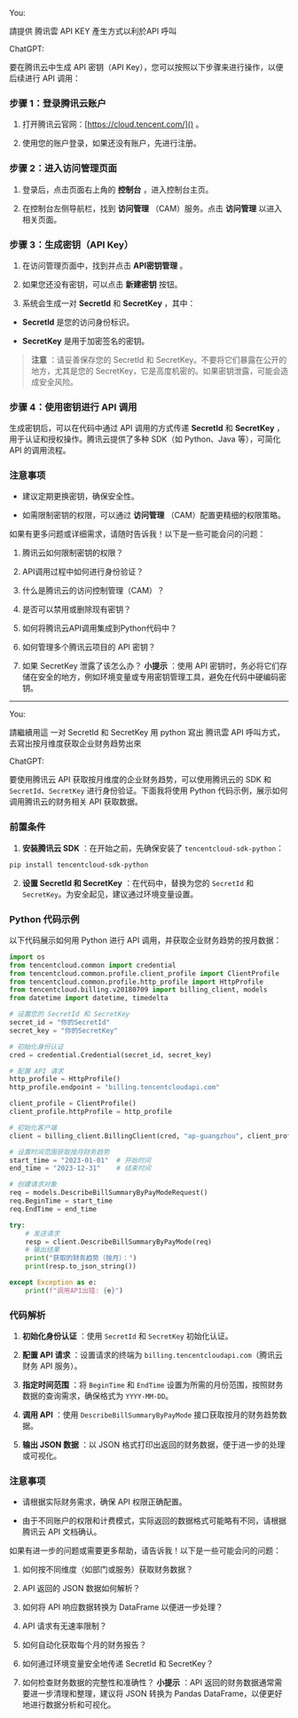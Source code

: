 

You: 

請提供 腾讯雲 API KEY 產生方式以利於API 呼叫

ChatGPT: 

要在腾讯云中生成 API 密钥（API Key），您可以按照以下步骤来进行操作，以便后续进行 API 调用：

### 步骤 1：登录腾讯云账户 
 
1. 打开腾讯云官网：[https://cloud.tencent.com/]() 。

2. 使用您的账户登录，如果还没有账户，先进行注册。

### 步骤 2：进入访问管理页面 
 
1. 登录后，点击页面右上角的 **控制台** ，进入控制台主页。
 
2. 在控制台左侧导航栏，找到 **访问管理** （CAM）服务。点击 **访问管理**  以进入相关页面。

### 步骤 3：生成密钥（API Key） 
 
1. 在访问管理页面中，找到并点击 **API密钥管理** 。
 
2. 如果您还没有密钥，可以点击 **新建密钥**  按钮。
 
3. 系统会生成一对 **SecretId**  和 **SecretKey** ，其中： 
  - **SecretId**  是您的访问身份标识。
 
  - **SecretKey**  是用于加密签名的密钥。

> **注意** ：请妥善保存您的 SecretId 和 SecretKey。不要将它们暴露在公开的地方，尤其是您的 SecretKey，它是高度机密的。如果密钥泄露，可能会造成安全风险。
### 步骤 4：使用密钥进行 API 调用 
生成密钥后，可以在代码中通过 API 调用的方式传递 **SecretId**  和 **SecretKey** ，用于认证和授权操作。腾讯云提供了多种 SDK（如 Python、Java 等），可简化 API 的调用流程。
### 注意事项 

- 建议定期更换密钥，确保安全性。
 
- 如需限制密钥的权限，可以通过 **访问管理** （CAM）配置更精细的权限策略。

如果有更多问题或详细需求，请随时告诉我！以下是一些可能会问的问题：

1. 腾讯云如何限制密钥的权限？

2. API调用过程中如何进行身份验证？

3. 什么是腾讯云的访问控制管理（CAM）？

4. 是否可以禁用或删除现有密钥？

5. 如何将腾讯云API调用集成到Python代码中？

6. 如何管理多个腾讯云项目的 API 密钥？

7. 如果 SecretKey 泄露了该怎么办？
**小提示** ：使用 API 密钥时，务必将它们存储在安全的地方，例如环境变量或专用密钥管理工具，避免在代码中硬编码密钥。
---------------------------------------------
You: 

請繼續用這 一对 SecretId 和 SecretKey 用 python 寫出 腾讯雲 API 呼叫方式，去寫出按月维度获取企业财务趋势出來

ChatGPT: 

要使用腾讯云 API 获取按月维度的企业财务趋势，可以使用腾讯云的 SDK 和 `SecretId`、`SecretKey` 进行身份验证。下面我将使用 Python 代码示例，展示如何调用腾讯云的财务相关 API 获取数据。
### 前置条件 
 
1. **安装腾讯云 SDK** ：在开始之前，先确保安装了 `tencentcloud-sdk-python`：

```bash
pip install tencentcloud-sdk-python
```
 
2. **设置 SecretId 和 SecretKey** ：在代码中，替换为您的 `SecretId` 和 `SecretKey`。为安全起见，建议通过环境变量设置。

### Python 代码示例 

以下代码展示如何用 Python 进行 API 调用，并获取企业财务趋势的按月数据：


```python
import os
from tencentcloud.common import credential
from tencentcloud.common.profile.client_profile import ClientProfile
from tencentcloud.common.profile.http_profile import HttpProfile
from tencentcloud.billing.v20180709 import billing_client, models
from datetime import datetime, timedelta

# 设置您的 SecretId 和 SecretKey
secret_id = "你的SecretId"
secret_key = "你的SecretKey"

# 初始化身份认证
cred = credential.Credential(secret_id, secret_key)

# 配置 API 请求
http_profile = HttpProfile()
http_profile.endpoint = "billing.tencentcloudapi.com"

client_profile = ClientProfile()
client_profile.httpProfile = http_profile

# 初始化客户端
client = billing_client.BillingClient(cred, "ap-guangzhou", client_profile)

# 设置时间范围获取按月财务趋势
start_time = "2023-01-01"  # 开始时间
end_time = "2023-12-31"    # 结束时间

# 创建请求对象
req = models.DescribeBillSummaryByPayModeRequest()
req.BeginTime = start_time
req.EndTime = end_time

try:
    # 发送请求
    resp = client.DescribeBillSummaryByPayMode(req)
    # 输出结果
    print("获取的财务趋势（按月）：")
    print(resp.to_json_string())

except Exception as e:
    print(f"调用API出错: {e}")
```

### 代码解析 
 
1. **初始化身份认证** ：使用 `SecretId` 和 `SecretKey` 初始化认证。
 
2. **配置 API 请求** ：设置请求的终端为 `billing.tencentcloudapi.com`（腾讯云财务 API 服务）。
 
3. **指定时间范围** ：将 `BeginTime` 和 `EndTime` 设置为所需的月份范围，按照财务数据的查询需求，确保格式为 `YYYY-MM-DD`。
 
4. **调用 API** ：使用 `DescribeBillSummaryByPayMode` 接口获取按月的财务趋势数据。
 
5. **输出 JSON 数据** ：以 JSON 格式打印出返回的财务数据，便于进一步的处理或可视化。

### 注意事项 

- 请根据实际财务需求，确保 API 权限正确配置。

- 由于不同账户的权限和计费模式，实际返回的数据格式可能略有不同，请根据腾讯云 API 文档确认。

如果有进一步的问题或需要更多帮助，请告诉我！以下是一些可能会问的问题：

1. 如何按不同维度（如部门或服务）获取财务数据？

2. API 返回的 JSON 数据如何解析？

3. 如何将 API 响应数据转换为 DataFrame 以便进一步处理？

4. API 请求有无速率限制？

5. 如何自动化获取每个月的财务报告？

6. 如何通过环境变量安全地传递 SecretId 和 SecretKey？

7. 如何检查财务数据的完整性和准确性？
**小提示** ：API 返回的财务数据通常需要进一步清理和整理，建议将 JSON 转换为 Pandas DataFrame，以便更好地进行数据分析和可视化。
